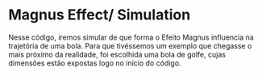 # Magnus Effect/ Simulation

Nesse código, iremos simular de que forma o Efeito Magnus influencia na trajetória de uma bola. Para que tivéssemos um exemplo que chegasse o mais próximo da realidade, foi escolhida uma bola de golfe, cujas dimensões estão expostas logo no início do código.
